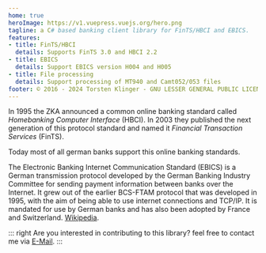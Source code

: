 ```yaml
---
home: true
heroImage: https://v1.vuepress.vuejs.org/hero.png
tagline: a C# based banking client library for FinTS/HBCI and EBICS.
features:
- title: FinTS/HBCI
  details: Supports FinTS 3.0 and HBCI 2.2
- title: EBICS
  details: Support EBICS version H004 and H005
- title: File processing
  details: Support processing of MT940 and Camt052/053 files
footer: © 2016 - 2024 Torsten Klinger - GNU LESSER GENERAL PUBLIC LICENSE Version 3, 29 June 2007
---
```

<!--
actionText: Download →
actionLink: /package/
-->

In 1995 the ZKA announced a common online banking standard called *Homebanking Computer Interface* (HBCI). In 2003 they published the next generation of this protocol standard and named it *Financial Transaction Services* (FinTS).

Today most of all german banks support this online banking standards.

The Electronic Banking Internet Communication Standard (EBICS) is a German transmission protocol developed by the German Banking Industry Committee for sending payment information between banks over the Internet. It grew out of the earlier BCS-FTAM protocol that was developed in 1995, with the aim of being able to use internet connections and TCP/IP. It is mandated for use by German banks and has also been adopted by France and Switzerland. [Wikipedia](https://en.wikipedia.org/wiki/Electronic_Banking_Internet_Communication_Standard).

::: right
Are you interested in contributing to this library? feel free to contact me via [E-Mail](mailto:torsten.klinger@googlemail.com).
:::
